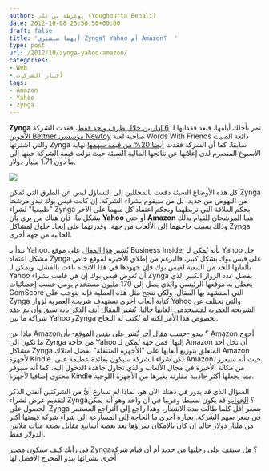 ```yaml
---
author: يوغرطة بن علي (Youghourta Benali)
date: 2012-10-08 23:50:50+00:00
draft: false
title: 'أيهما سيشتري Zynga؟ Yahoo أم Amazon؟  '
type: post
url: /2012/10/zynga-yahoo-amazon/
categories:
- Web
- أخبار الشركات
tags:
- Amazon
- Yahoo
- zynga
---
```


**Zynga** تمر بأحلك أيامها، فبعد فقدانها لـ [6 إداريين خلال ظرف واحد فقط](http://www.it-scoop.com/2012/08/zynga-chief-creative-officer-verdu-exits-to-start-new-company%e2%80%8e/)، فقدت الشركة [الأخوين Bettner مؤسسي Newtoy](http://www.businessinsider.com/word-with-friends-paul-bettner-david-bettner-newtoy-zynga-departure-2012-10) صاحبة لعبة Words With Friends ذائعة الصيت والتي اشترتها Zynga سابقا، كما أن الشركة فقدت [أيضا 20% من قيمة سهمها](http://www.businessinsider.com/zynga-stock-2012-10) نهاية الأسبوع المنصرم لدى إعلانها عن نتائجها المالية السيئة حيث نزلت قيمة الشركة حينها إلى ما دون 1.71 مليار دولار.




[![](http://www.it-scoop.com/wp-content/uploads/2012/10/zynga-falls.jpg)
](http://www.it-scoop.com/wp-content/uploads/2012/10/zynga-falls.jpg)




كل هذه الأوضاع السيئة دفعت بالمحللين إلى التساؤل ليس عن الطرق التي تُمكن Zynga من النهوض من جديد، بل من سيقوم بشراء الشركة. إن كانت فيس بوك تبدو مرشحا "طبيعيا" لشراء Zynga بحكم العلاقة التي تربطهما وبحكم اعتماد كل منهما على الآخر بشكل ما، فإن هناك من يرى بأن **Yahoo** أو حتى **Amazon** هما المرشحان للقيام بذلك وذلك بسبب حاجتهما إلى الألعاب من جهة، وقدرتهما على إيجاد حلول لمشاكل Zynga الحالية من جهة أخرى.




نبدأ بـ Yahoo. يُشير [هذا المقال](http://www.businessinsider.com/why-yahoo-should-buy-zynga-2012-10) على موقع Business Insider بأنه يُمكن لـ Yahoo حل مشكل اعتماد Zynga على فيس بوك بشكل كبير، فالبرغم من إطلاق الأخيرة لموقع خاص بألعابها للحد من التبعية لفيس بوك فإن جهودها في هذا الاتجاه باءت بالفشل، ويمكن لـ Yahoo أن تُعوض فيس بوك إن هي قامت بشراء Zynga بفضل عدد الزوار الكبير الذي يحظى به موقعها الرئيسي والذي يصل إلى 170 مليون مستخدم يومي حسب إحصائيات ComScore التي استشهد بها المقال. ولكي تنجح مثل هذه العملية فإنه يتوجب على Zynga كتابة ألعاب أخرى تستهدف شريحة العمرية لزوار Yahoo والتي تختلف عن الشريحة العمرية لمستخدمي ألعابها حاليا. يُشير المقال آنف الذكر بأنه سبق وأن تم عقد شراكة ما بين Yahoo وZynga بخصوص هذا الأمر لكنه لم يُكتب له النجاح.




ماذا عن Amazon؟ يبدو -حسب [مقال آخر](http://www.businessinsider.com/amazon-zynga-merger-2012-10) نُشر على نفس الموقع- بأن Amazon أحوج ما تكون إلى Zynga من حاجة Yahoo إليها، فمن جهة يُمكن لـ Amazon أن تحل أحد مشاكل Zynga المتعلق بتوزيع ألعابها على "الأجهزة المتنقلة" بفضل امتلاك Amazon لأجهزة Kindle. لكن شراء الشركة سيكون بفائدة عظيمة على Amazon، حيث أنه سيعزز من مكانة الأخيرة في مجال الألعاب والذي تحاول جاهدة الدخول إليه، كما أنه سيوفر محتوى إضافيا لأجهزة Kindle مما يجعلها أكثر جاذبية مقارنة بغيرها من الأجهزة اللوحية.




السؤال الذي قد يدور في ذهنك الآن هو، لماذا لم تسارع أيٌّ من الشركتين آنفتي الذكر لتقديم عرض لشراء Zynga؟ [الجواب](http://www.businessinsider.com/why-yahoo-should-buy-zynga-2012-10) قد يكون بسيطا وغريبا في آن واحد وهو أنه يمكن الحصول على Zynga بسعر أقل كلما طالت مدة الانتظار، وهذا راجع إلى التراجع المستمر في سعر سهم الشركة. بعبارة أخرى ما الحاجة إلى المسارعة إلى شراء شركة قيمتها أكثر من مليار دولار حاليا إن كان بالإمكان شراؤها بعد بعضة أسابيع مقابل بضعة مئات ملايين الدولار فقط.




في رأيك كيف سيكون مصير Zynga؟ هل ستقف على رجليها من جديد أم أن قيام شركة أخرى بشرائها يبدو المخرج الأفضل لها
